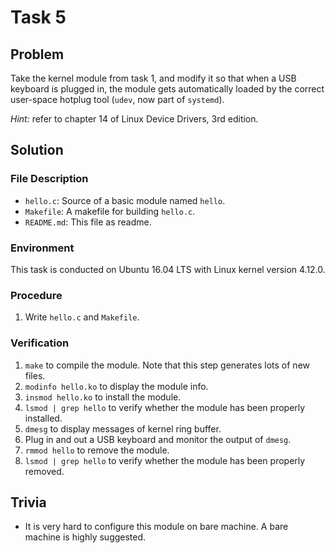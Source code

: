 # Task 5

## Problem

Take the kernel module from task 1, and modify it so that when a USB keyboard is plugged in, the
module gets automatically loaded by the correct user-space hotplug tool (`udev`, now part of `systemd`).

*Hint:* refer to chapter 14 of Linux Device Drivers, 3rd edition.



## Solution

### File Description

- `hello.c`: Source of a basic module named `hello`.
- `Makefile`: A makefile for building `hello.c`.
- `README.md`: This file as readme.




### Environment

This task is conducted on Ubuntu 16.04 LTS with Linux kernel version 4.12.0.



### Procedure

1. Write `hello.c` and `Makefile`.




### Verification

1. `make` to compile the module. Note that this step generates lots of new files.
2. `modinfo hello.ko` to display the module info.
3. `insmod hello.ko` to install the module.
4. `lsmod | grep hello` to verify whether the module has been properly installed.
5. `dmesg` to display messages of kernel ring buffer.
6. Plug in and out a USB keyboard and monitor the output of `dmesg`.
7. `rmmod hello` to remove the module.
8. `lsmod | grep hello` to verify whether the module has been properly removed.




## Trivia

- It is very hard to configure this module on bare machine. A bare machine is highly suggested.
